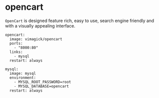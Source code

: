 opencart
========

`OpenCart` is designed feature rich, easy to use, search engine
friendly and with a visually appealing interface.

```
opencart:
  image: vimagick/opencart
  ports:
    - "8000:80"
  links:
    - mysql
  restart: always

mysql:
  image: mysql
  environment:
    - MYSQL_ROOT_PASSWORD=root
    - MYSQL_DATABASE=opencart
  restart: always
```
